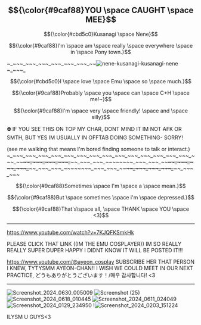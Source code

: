 ## $${\color{#9caf88}YOU \space CAUGHT \space MEE}$$ 

$${\color{#cbd5c0}Kusanagi \space Nene}$$











$${\color{#9caf88}I'm \space am \space really \space everywhere \space in \space Pony town.}$$

~_~_~_~_~_~_~_~_~_~_~_~_~_~_~_~_~_~_~_~_~_![nene-kusanagi-kusanagi-nene](https://github.com/Kusanasgi/Kusanasgi/assets/143155782/0624efed-64fc-4d46-8be5-1f9020db9563)~_~_~_~_

$${\color{#cbd5c0}I \space love \space Emu \space so \space much.}$$ 

$${\color{#9caf88}Probably \space you \space can \space C+H \space me!~}$$ 

  $${\color{#9caf88}I'm \space very \space friendly! \space and \space silly}$$ 
  
  ⛔ IF YOU SEE THIS ON TOP MY CHAR, DONT MIND IT IM NOT AFK OR SMTH, BUT YES IM USUALLY IN OFFTAB DOING SOMETHING- SORRY! 

  (see me walking that means I'm bored finding someone to talk or interact.) 
  *~_~_~_~_~_~_~_~_~_~_~_~_~_~_~_~_~_~_~_~_~_~_~_~_~_~_~_~_~_~_~_~_~_~_~_~_~_~_~_~_~_~_~_~_~_~_~_~_~~_~_~_~_~_~_~_~_~_~_~_~_~~_~_~_~_~_~_~_~_~_~_~_~_~~_~_~_~_~_~_~_~_~_~_~_~_~~_~_~_~_~_~_~_~_~_~_~_~_~~_~_~_~_~_~_~_~_~_~_~_~_~~_~_~_~_~_~_~_~_~_~_~_~_~~_~_~_~_~_~_~_~_~_~_~_~_~~_~_~_~_~_~_~_~_~*

  $${\color{#9caf88}Sometimes \space I'm \space a \space mean.}$$ 

  $${\color{#9caf88}But \space sometimes \space i'm \space depressed.}$$ 


$${\color{#9caf88}That's\space all, \space THANK \space YOU \space <3}$$ 

----------------------------------------------------------------------------------------------

https://www.youtube.com/watch?v=7KJQFKSmkHk

PLEASE CLICK THAT LINK ((IM THE EMU COSPLAYER)) IM SO REALLY REALLY SUPER DUPER HAPPY I DIDNT KNOW IT WILL BE POSTED IT!!!

https://www.youtube.com/@ayeon_cosplay SUBSCRIBE HER THAT PERSON I KNEW, TYTYSMM AYEON-CHAN!! I WISH WE COULD MEET IN OUR NEXT PRACTICE, どうもありがとうございます！/매우 감사합니다! <3 

-----------------------------------------------------------
![Screenshot_2024_0630_005009](https://github.com/Kusanasgi/Kusanasgi/assets/143155782/5bb7db5a-d767-4fb3-8d10-99dceb2b9fce) ![Screenshot (25)](https://github.com/Kusanasgi/Kusanasgi/assets/143155782/c41ae04a-2e31-4d72-9e12-ce625d94758d) ![Screenshot_2024_0618_010445](https://github.com/Kusanasgi/Kusanasgi/assets/143155782/56a67d65-0abe-42d9-b5b0-38803e08e272) ![Screenshot_2024_0611_024049](https://github.com/Kusanasgi/Kusanasgi/assets/143155782/e46a912c-d3bd-4af1-8ebd-76af7e9a7b2d) ![Screenshot_2024_0129_234950](https://github.com/Kusanasgi/Kusanasgi/assets/143155782/0416b5a9-75b1-4f8a-bbb3-9fd54c06e83e) !![Screenshot_2024_0203_151224](https://github.com/Kusanasgi/Kusanasgi/assets/143155782/c0390fd0-27c4-462c-bb10-682b69687837)


ILYSM U GUYS<3





